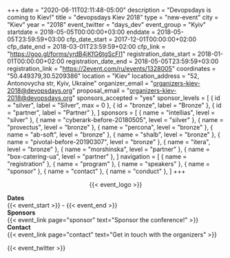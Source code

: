 +++
date = "2020-06-11T02:11:48-05:00"
description = "Devopsdays is coming to Kiev!"
title = "devopsdays Kiev 2018"
type = "new-event"
city = "Kiev"
year = "2018"
event_twitter = "days_dev"
event_group = "Kyiv"
startdate = 2018-05-05T00:00:00+03:00
enddate = 2018-05-05T23:59:59+03:00
cfp_date_start = 2017-12-01T00:00:00+02:00
cfp_date_end = 2018-03-01T23:59:59+02:00
cfp_link = "https://goo.gl/forms/yrdB4jKfG6tgScFl1"
registration_date_start = 2018-01-01T00:00:00+02:00
registration_date_end = 2018-05-05T23:59:59+03:00
registration_link = "https://2event.com/ru/events/1328005"
coordinates = "50.449379,30.5209386"
location = "Kiev"
location_address = "52, Antonovycha str, Kyiv, Ukraine"
organizer_email = "organizers-kiev-2018@devopsdays.org"
proposal_email = "organizers-kiev-2018@devopsdays.org"
sponsors_accepted = "yes"
sponsor_levels = [
    { id = "silver", label = "Silver", max = 0 },
    { id = "bronze", label = "Bronze" },
    { id = "partner", label = "Partner" },
]
sponsors = [
    { name = "intellias", level = "silver" },
    { name = "cyberark-before-20180505", level = "silver" },
    { name = "provectus", level = "bronze" },
    { name = "percona", level = "bronze" },
    { name = "ab-soft", level = "bronze" },
    { name = "shalb", level = "bronze" },
    { name = "pivotal-before-20190307", level = "bronze" },
    { name = "itera", level = "bronze" },
    { name = "morshinska", level = "partner" },
    { name = "box-catering-ua", level = "partner" },
]
navigation = [
    { name = "registration" },
    { name = "program" },
    { name = "speakers" },
    { name = "sponsor" },
    { name = "contact" },
    { name = "conduct" },
]
+++
<div style="text-align:center;">
  {{< event_logo >}}
  <p></p>
</div>

<div class = "row">
  <div class = "col-md-2">
    <strong>Dates</strong>
  </div>
  <div class = "col-md-8">
    {{< event_start >}} - {{< event_end >}}
  </div>
</div>

<!-- <div class = "row">
  <div class = "col-md-2">
    <strong>Location</strong>
  </div>
  <div class = "col-md-8">
    {{< event_location >}}
  </div>
</div> -->

<!-- <div class = "row">
  <div class = "col-md-2">
    <strong>Register</strong>
  </div>
  <div class = "col-md-8">
    {{< event_link page="registration" text="Register to attend the conference!" >}}
  </div>
</div> -->

<!-- <div class = "row">
  <div class = "col-md-2">
    <strong>Propose</strong>
  </div>
  <div class = "col-md-8">
    {{< event_link page="propose" text="Propose a talk!" >}}
  </div>
</div> -->

<!-- <div class = "row">
  <div class = "col-md-2">
    <strong>Program</strong>
  </div>
  <div class = "col-md-8">
    View the {{< event_link page="program" text="program." >}}
  </div>
</div> -->

<!-- <div class = "row">
  <div class = "col-md-2">
    <strong>Speakers</strong>
  </div>
  <div class = "col-md-8">
    Check out the {{< event_link page="speakers" text="speakers!" >}}
  </div>
</div> -->

<div class = "row">
  <div class = "col-md-2">
    <strong>Sponsors</strong>
  </div>
  <div class = "col-md-8">
    {{< event_link page="sponsor" text="Sponsor the conference!" >}}
  </div>
</div>

<div class = "row">
  <div class = "col-md-2">
    <strong>Contact</strong>
  </div>
  <div class = "col-md-8">
    {{< event_link page="contact" text="Get in touch with the organizers" >}}
  </div>
</div>

{{< event_twitter >}}
